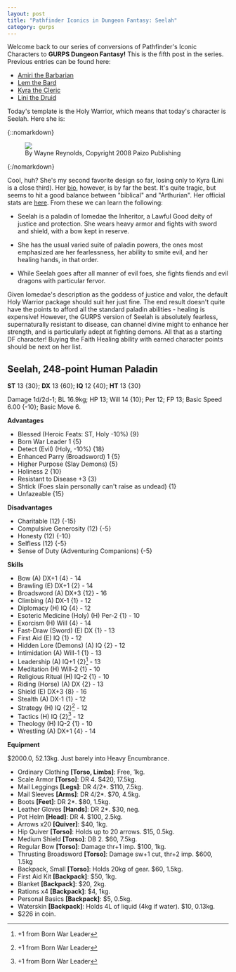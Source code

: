```yaml
---
layout: post
title: "Pathfinder Iconics in Dungeon Fantasy: Seelah"
category: gurps
---
```


Welcome back to our series of conversions of Pathfinder's Iconic Characters to
**GURPS Dungeon Fantasy!** This is the fifth post in the series. Previous
entries can be found here:

- [Amiri the Barbarian][1]
- [Lem the Bard][2]
- [Kyra the Cleric][3]
- [Lini the Druid][4]

Today's template is the Holy Warrior, which means that today's character is
Seelah. Here she is:

{::nomarkdown}
<figure>
  <img src="{{ "/assets/Seelah.jpg" | absolute_url }}"/>
  <figcaption>By Wayne Reynolds, Copyright 2008 Paizo Publishing</figcaption>
</figure>
{:/nomarkdown}

Cool, huh? She's my second favorite design so far, losing only to Kyra (Lini is
a close third). Her [bio][5], however, is by far the best. It's quite tragic,
but seems to hit a good balance between "biblical" and "Arthurian". Her official
stats are [here][6]. From these we can learn the following:

- Seelah is a paladin of Iomedae the Inheritor, a Lawful Good deity of justice
  and protection. She wears heavy armor and fights with sword and shield, with a
  bow kept in reserve.

- She has the usual varied suite of paladin powers, the ones most emphasized are
  her fearlessness, her ability to smite evil, and her healing hands, in that
  order.

- While Seelah goes after all manner of evil foes, she fights fiends and evil
  dragons with particular fervor.

Given Iomedae's description as the goddess of justice and valor, the default
Holy Warrior package should suit her just fine. The end result doesn't quite
have the points to afford all the standard paladin abilities - healing is
expensive! However, the GURPS version of Seelah is absolutely fearless,
supernaturally resistant to disease, can channel divine might to enhance her
strength, and is particularly adept at fighting demons. All that as a starting
DF character! Buying the Faith Healing ability with earned character points
should be next on her list.

## Seelah, 248-point Human Paladin

**ST** 13 {30}; **DX** 13 {60}; **IQ** 12 {40}; **HT** 13 {30}

Damage 1d/2d-1; BL 16.9kg; HP 13; Will 14 {10}; Per 12; FP 13; Basic Speed 6.00
{-10}; Basic Move 6.

**Advantages**

- Blessed (Heroic Feats: ST, Holy -10%) {9}
- Born War Leader 1 {5}
- Detect (Evil) (Holy, -10%) {18}
- Enhanced Parry (Broadsword) 1 {5}
- Higher Purpose (Slay Demons) {5}
- Holiness 2 {10}
- Resistant to Disease +3 {3}
- Shtick (Foes slain personally can't raise as undead) {1}
- Unfazeable {15}

**Disadvantages**

- Charitable (12) {-15}
- Compulsive Generosity (12) {-5}
- Honesty (12) {-10}
- Selfless (12) {-5}
- Sense of Duty (Adventuring Companions) {-5}

**Skills**

- Bow (A) DX+1 {4} - 14
- Brawling (E) DX+1 {2} - 14
- Broadsword (A) DX+3 {12} - 16
- Climbing (A) DX-1 {1} - 12
- Diplomacy (H) IQ {4} - 12
- Esoteric Medicine (Holy) (H) Per-2 {1} - 10
- Exorcism (H) Will {4} - 14
- Fast-Draw (Sword) (E) DX {1} - 13
- First Aid (E) IQ {1} - 12
- Hidden Lore (Demons) (A) IQ {2} - 12
- Intimidation (A) Will-1 {1} - 13
- Leadership (A) IQ+1 {2}[^1] - 13
- Meditation (H) Will-2 {1} - 10
- Religious Ritual (H) IQ-2 {1} - 10
- Riding (Horse) (A) DX {2} - 13
- Shield (E) DX+3 {8} - 16
- Stealth (A) DX-1 {1} - 12
- Strategy (H) IQ {2}[^1] - 12
- Tactics (H) IQ {2}[^1] - 12
- Theology (H) IQ-2 {1} - 10
- Wrestling (A) DX+1 {4} - 14

**Equipment**

$2000.0, 52.13kg. Just barely into Heavy Encumbrance.

- Ordinary Clothing **[Torso, Limbs]**: Free, 1kg.
- Scale Armor **[Torso]**: DR 4. $420, 17.5kg.
- Mail Leggings **[Legs]**: DR 4/2*. $110, 7.5kg.
- Mail Sleeves **[Arms]**: DR 4/2*. $70, 4.5kg.
- Boots **[Feet]**: DR 2*. $80, 1.5kg.
- Leather Gloves **[Hands]**: DR 2*. $30, neg.
- Pot Helm **[Head]**: DR 4. $100, 2.5kg.
- Arrows x20 **[Quiver]**: $40, 1kg.
- Hip Quiver **[Torso]**: Holds up to 20 arrows. $15, 0.5kg.
- Medium Shield **[Torso]**: DB 2. $60, 7.5kg.
- Regular Bow **[Torso]**: Damage thr+1 imp. $100, 1kg.
- Thrusting Broadsword **[Torso]**: Damage sw+1 cut, thr+2 imp. $600, 1.5kg
- Backpack, Small **[Torso]**: Holds 20kg of gear. $60, 1.5kg.
- First Aid Kit **[Backpack]**: $50, 1kg.
- Blanket **[Backpack]**: $20, 2kg.
- Rations x4 **[Backpack]**: $4, 1kg.
- Personal Basics **[Backpack]**: $5, 0.5kg.
- Waterskin **[Backpack]**: Holds 4L of liquid (4kg if water). $10, 0.13kg.
- $226 in coin.

[1]: https://bira.github.io/octopus-carnival/gurps/2016/10/02/pathfinder-df-barbarian.html
[2]: https://bira.github.io/octopus-carnival/gurps/2016/10/08/pathfinder-df-bard.html
[3]: https://bira.github.io/octopus-carnival/gurps/2016/10/15/pathfinder-df-cleric.html
[4]: https://bira.github.io/octopus-carnival/gurps/2016/10/23/pathfinder-df-druid.html
[5]: http://pathfinder.wikia.com/wiki/Seelah
[6]: http://paizo.com/pathfinderRPG/prd/npcCodex/iconic/seelah.html

[^1]: +1 from Born War Leader
